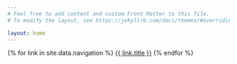 ```yaml
---
# Feel free to add content and custom Front Matter to this file.
# To modify the layout, see https://jekyllrb.com/docs/themes/#overriding-theme-defaults

layout: home
---
```

{% for link in site.data.navigation %}
  <a class="page-link" href="{{ link.url }}">{{ link.title }}</a>
{% endfor %}
